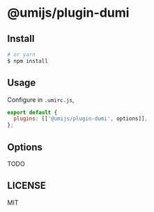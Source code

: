 # @umijs/plugin-dumi

## Install

```bash
# or yarn
$ npm install
```

## Usage

Configure in `.umirc.js`,

```js
export default {
  plugins: [['@umijs/plugin-dumi', options]],
};
```

## Options

TODO

## LICENSE

MIT
